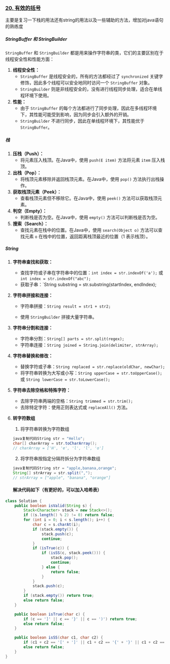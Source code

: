 ### [20. 有效的括号](https://leetcode.cn/problems/valid-parentheses/)

主要是复习一下栈的用法还有string的用法以及一些辅助的方法，增加对java语句的熟练度

##### StringBuffer 和 StringBuilder

`StringBuffer` 和 `StringBuilder` 都是用来操作字符串的类，它们的主要区别在于线程安全性和性能方面：

1. **线程安全性：**
   - `StringBuffer` 是线程安全的，所有的方法都经过了 `synchronized` 关键字修饰，因此多个线程可以安全地同时访问一个 `StringBuffer` 对象。
   - `StringBuilder` 则是非线程安全的，没有进行线程同步处理，适合在单线程环境下使用。
2. **性能：**
   - 由于 `StringBuffer` 的每个方法都进行了同步处理，因此在多线程环境下，其性能可能受到影响，因为同步会引入额外的开销。
   - `StringBuilder` 不进行同步，因此在单线程环境下，其性能优于 `StringBuffer`。

##### 栈

1. **压栈（Push）：**
   - 将元素压入栈顶。在Java中，使用 `push(E item)` 方法将元素 `item` 压入栈顶。
2. **出栈（Pop）：**
   - 将栈顶元素移除并返回栈顶元素。在Java中，使用 `pop()` 方法执行出栈操作。
3. **获取栈顶元素（Peek）：**
   - 查看栈顶元素但不移除它。在Java中，使用 `peek()` 方法可以获取栈顶元素。
4. **判空（Empty）：**
   - 判断栈是否为空。在Java中，使用 `empty()` 方法可以判断栈是否为空。
5. **搜索（Search）：**
   - 查找元素在栈中的位置。在Java中，使用 `search(Object o)` 方法可以查找元素 `o` 在栈中的位置，返回距离栈顶最近的位置（1 表示栈顶）。

##### String

1. **字符串查找和获取：**
   - 查找字符或子串在字符串中的位置：`int index = str.indexOf('a');` 或 `int index = str.indexOf("abc");`
   - 获取子串：`String substring = str.substring(startIndex, endIndex);

2. **字符串拼接和连接：**

   - 字符串拼接：`String result = str1 + str2;`

   - 使用 `StringBuilder` 拼接大量字符串。

3. **字符串分割和连接：**

   - 字符串分割：`String[] parts = str.split(regex);`
   - 字符串连接：`String joined = String.join(delimiter, strArray);`

4. **字符串替换和修改：**

   - 替换字符或子串：`String replaced = str.replace(oldChar, newChar);`
   - 将字符串转换为大写或小写：`String upperCase = str.toUpperCase();` 或 `String lowerCase = str.toLowerCase();`

5. **字符串去除空格和特殊字符：**

   - 去除字符串两端的空格：`String trimmed = str.trim();`
   - 去除特定字符：使用正则表达式或 `replaceAll()` 方法。

6. **转字符数组**

   1. 将字符串转换为字符数组

   ```java
   java复制代码String str = "Hello";
   char[] charArray = str.toCharArray();
   // charArray = ['H', 'e', 'l', 'l', 'o']
   ```

   2. 将字符串按指定分隔符拆分为字符串数组

   ```java
   java复制代码String str = "apple,banana,orange";
   String[] strArray = str.split(",");
   // strArray = ["apple", "banana", "orange"]
   ```

   #### 解决代码如下（有更好的，可以加入哈希表）

```java
class Solution {
    public boolean isValid(String s) {
        Stack<Character> stack = new Stack<>();
        if ((s.length() % 2) != 0) return false;
        for (int i = 0; i < s.length(); i++) {
            char c = s.charAt(i);
            if (stack.empty()) {
                stack.push(c);
                continue;
            }
            if (isTrue(c)) {
                if (isSS(c, stack.peek())) {
                    stack.pop();
                    continue;
                } else {
                    return false;
                }
            }
            stack.push(c);
        }
        if (stack.empty()) return true;
        else return false;
    }

    public boolean isTrue(char c) {
        if (c == ']' || c == '}' || c == ')') return true;
        else return false;
    }

    public boolean isSS(char c1, char c2) {
        if (c1 + c2 == '[' + ']' || c1 + c2 == '{' + '}' || c1 + c2 == '(' + ')') return true;
        else return false;
    }
}
```

